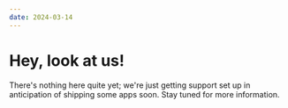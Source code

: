 ```yaml
---
date: 2024-03-14
---
```


# Hey, look at us!

There's nothing here quite yet; we're just getting support set up in anticipation of shipping some apps soon.   Stay tuned for more information.